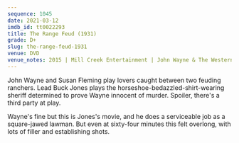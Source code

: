 ```yaml
---
sequence: 1045
date: 2021-03-12
imdb_id: tt0022293
title: The Range Feud (1931)
grade: D+
slug: the-range-feud-1931
venue: DVD
venue_notes: 2015 | Mill Creek Entertainment | John Wayne & The Western Trios - 50 Movie Roundup
---
```


John Wayne and Susan Fleming play lovers caught between two feuding ranchers. Lead Buck Jones plays the horseshoe-bedazzled-shirt-wearing sheriff determined to prove Wayne innocent of murder. Spoiler, there's a third party at play.

Wayne's fine but this is Jones's movie, and he does a serviceable job as a square-jawed lawman. But even at sixty-four minutes this felt overlong, with lots of filler and establishing shots.
